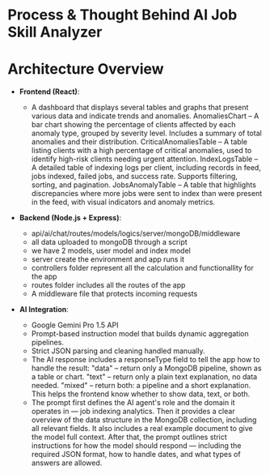 # Process & Thought Behind AI Job Skill Analyzer

# Architecture Overview

- **Frontend (React)**:
  - A dashboard that displays several tables and graphs that present various data and indicate trends and anomalies.
  AnomaliesChart – A bar chart showing the percentage of clients affected by each anomaly type, grouped by severity level. Includes a summary of total anomalies and their distribution.
  CriticalAnomaliesTable – A table listing clients with a high percentage of critical anomalies, used to identify high-risk clients needing urgent attention.
  IndexLogsTable – A detailed table of indexing logs per client, including records in feed, jobs indexed, failed jobs, and success rate. Supports filtering, sorting, and pagination.
  JobsAnomalyTable – A table that highlights discrepancies where more jobs were sent to index than were present in the feed, with visual indicators and anomaly metrics.


- **Backend (Node.js + Express)**:
  - api/ai/chat/routes/models/logics/server/mongoDB/middleware
  - all data uploaded to mongoDB through a script
  - we have 2 models, user model and index model 
  - server create the environment and app runs it
  - controllers folder represent all the calculation and functionallity for the app
  - routes folder includes all the routes of the app 
  - A middleware file that protects incoming requests

- **AI Integration**:
  - Google Gemini Pro 1.5 API 
  - Prompt-based instruction model that builds dynamic aggregation pipelines.
  - Strict JSON parsing and cleaning handled manually.
  - The AI response includes a responseType field to tell the app how to handle the result:
        "data" – return only a MongoDB pipeline, shown as a table or chart.
        "text" – return only a plain text explanation, no data needed.
        "mixed" – return both: a pipeline and a short explanation.
        This helps the frontend know whether to show data, text, or both.
  - The prompt first defines the AI agent's role and the domain it operates in — job indexing analytics.
        Then it provides a clear overview of the data structure in the MongoDB collection, including all relevant fields.
        It also includes a real example document to give the model full context.
        After that, the prompt outlines strict instructions for how the model should respond — including the required JSON format, how to handle dates, and what types of answers are allowed.


